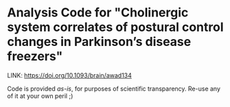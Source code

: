 # Analysis Code for "Cholinergic system correlates of postural control changes in Parkinson’s disease freezers"

LINK: https://doi.org/10.1093/brain/awad134

Code is provided *as-is*, for purposes of scientific transparency. Re-use any of it at your own peril ;)

